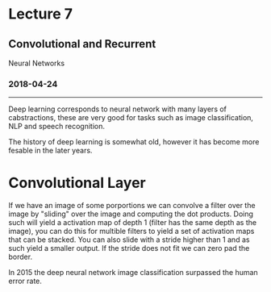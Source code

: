 # Lecture 7
## Convolutional and Recurrent
Neural Networks
### 2018-04-24
---
Deep learning corresponds to neural network with many layers of cabstractions, these are very good for tasks such as image classification, NLP and speech recognition. 

The history of deep learning is somewhat old, however it has become more fesable in the later years. 

# Convolutional Layer
If we have an image of some porportions we can convolve a filter over the image by "sliding" over the image and computing the dot products. Doing such will yield a activation map of depth 1 (filter has the same depth as the image), you can do this for multible filters to yield a set of activation maps that can be stacked. You can also slide with a stride higher than 1 and as such yield a smaller output. If the stride does not fit we can zero pad the border. 

In 2015 the deep neural network image classification surpassed the human error rate. 


